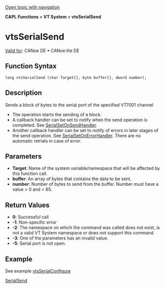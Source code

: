 [Open topic with navigation](../../../../../CANoeDEFamily.htm#Topics/CAPLFunctions/VTSystem/Functions/CAPLfunctionVTSvtsSerialSend.md)

**CAPL Functions** » **VT System** » **vtsSerialSend**

# vtsSerialSend

[Valid for](../../../Shared/FeatureAvailability.md): CANoe DE • CANoe:lite DE

## Function Syntax

```
long vtsSerialSend (char Target[], byte buffer[], dword number);
```

## Description

Sends a block of bytes to the serial port of the specified VT7001 channel

- The operation starts the sending of a block.
- A callback handler can be set to notify when the send operation is completed. See [SerialSetOnSendHandler](CAPLfunctionVTSSerialSetOnSendHandler.md).
- Another callback handler can be set to notify of errors in later stages of the send operation. See [SerialSetOnErrorHandler](CAPLfunctionVTSSerialSetOnErrorHandler.md). There are no automatic retrials in case of error.

## Parameters

- **Target**: Name of the system variable/namespace that will be affected by this function call.
- **buffer**: An array of bytes that contains the data to be sent.
- **number**: Number of bytes to send from the buffer. Number must have a value > 0 and < 65.

## Return Values

- **0**: Successful call
- **-1**: Non-specific error
- **-2**: The namespace on which the command was called does not exist, is not a valid VT System namespace or does not support this command.
- **-3**: One of the parameters has an invalid value.
- **-5**: Serial port is not open.

## Example

See example [vtsSerialConfigure](CAPLfunctionVTSvtsSerialConfigure.md)

[SerialSend](CAPLfunctionVTSSerialSend.md)
